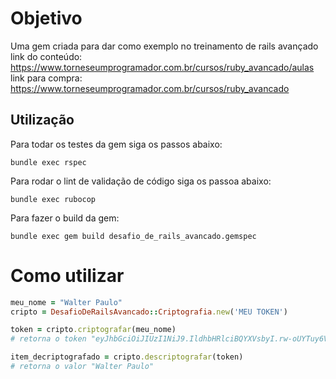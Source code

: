 # Objetivo

Uma gem criada para dar como exemplo no treinamento de rails avançado
link do conteúdo: https://www.torneseumprogramador.com.br/cursos/ruby_avancado/aulas
link para compra: https://www.torneseumprogramador.com.br/cursos/ruby_avancado


## Utilização

Para todar os testes da gem siga os passos abaixo:
```shell
bundle exec rspec
```


Para rodar o lint de validação de código siga os passoa abaixo:
```shell
bundle exec rubocop
```

Para fazer o build da gem:
```shell
bundle exec gem build desafio_de_rails_avancado.gemspec 
```


# Como utilizar
```ruby
meu_nome = "Walter Paulo"
cripto = DesafioDeRailsAvancado::Criptografia.new('MEU TOKEN')

token = cripto.criptografar(meu_nome)
# retorna o token "eyJhbGciOiJIUzI1NiJ9.IldhbHRlciBQYXVsbyI.rw-oUYTuy6V6FIlMmwUadbW8DvNc5NbStnEYCnsSL50"

item_decriptografado = cripto.descriptografar(token)
# retorna o valor "Walter Paulo"

```

